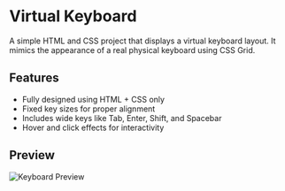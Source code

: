 # Virtual Keyboard

A simple HTML and CSS project that displays a virtual keyboard layout.
It mimics the appearance of a real physical keyboard using CSS Grid.

## Features
- Fully designed using HTML + CSS only
- Fixed key sizes for proper alignment
- Includes wide keys like Tab, Enter, Shift, and Spacebar
- Hover and click effects for interactivity

## Preview
![Keyboard Preview](https://raw.githubusercontent.com/rohitsripathi9/Frontend100/refs/heads/main/Keyboard/pre.gif)
